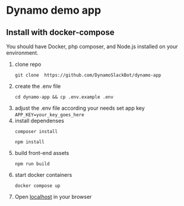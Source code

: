 # Dynamo demo app

## Install with docker-compose

You should have Docker, php composer, and Node.js installed on your environment.

1) clone repo
   ```
   git clone  https://github.com/DynamoSlackBot/dynamo-app
   ```
2) create the .env file
   ```
   cd dynamo-app && cp .env.example .env
   ```
3) adjust the .env file according your needs
   set app key ```APP_KEY=your_key_goes_here```
4) install dependenses
   ```
   composer install
   ```
   ```
   npm install
   ```
5) build front-end assets
    ```
    npm run build
    ```  
6) start docker containers
   ```
   docker compose up
   ```
7) Open [localhost](http://localhost) in your browser
